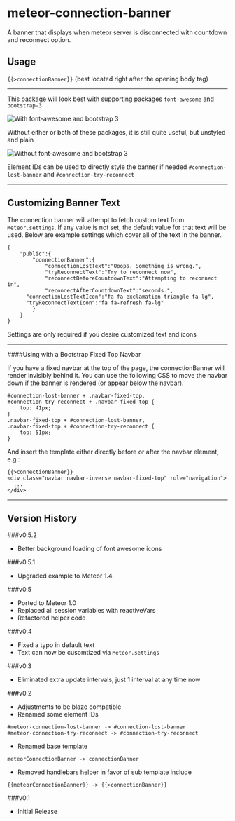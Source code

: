 meteor-connection-banner
========================

A banner that displays when meteor server is disconnected with countdown and reconnect option.


## Usage

`{{>connectionBanner}}`  (best located right after the opening body tag)

-----

This package will look best with supporting packages `font-awesome` and `bootstrap-3`

![With font-awesome and bootstrap 3](images/with-fa-bs.png "With font-awesome and bootstrap 3")

Without either or both of these packages, it is still quite useful, but unstyled and plain

![Without font-awesome and bootstrap 3](images/without-fa-bs.png "Without font-awesome and bootstrap 3")

Element IDs can be used to directly style the banner if needed `#connection-lost-banner` and `#connection-try-reconnect`

----

## Customizing Banner Text

The connection banner will attempt to fetch custom text from `Meteor.settings`.  If any value is not set, the default value for that text will be used.  Below are example settings which cover all of the text in the banner.

```
{
	"public":{
		"connectionBanner":{
			"connectionLostText":"Ooops. Something is wrong.",
			"tryReconnectText":"Try to reconnect now",
			"reconnectBeforeCountdownText":"Attempting to reconnect in",
			"reconnectAfterCountdownText":"seconds.",
      "connectionLostTextIcon":"fa fa-exclamation-triangle fa-lg",
      "tryReconnectTextIcon":"fa fa-refresh fa-lg"
		}
	}
}
```
Settings are only required if you desire customized text and icons


----

####Using with a Bootstrap Fixed Top Navbar

If you have a fixed navbar at the top of the page, the connectionBanner will render invisibly behind it. You can use the following CSS to move the navbar down if the banner is rendered (or appear below the navbar).
```
#connection-lost-banner + .navbar-fixed-top,
#connection-try-reconnect + .navbar-fixed-top {
    top: 41px;
}
.navbar-fixed-top + #connection-lost-banner,
.navbar-fixed-top + #connection-try-reconnect {
    top: 51px;
}
```
And insert the template either directly before or after the navbar element, e.g.:
```
{{>connectionBanner}}
<div class="navbar navbar-inverse navbar-fixed-top" role="navigation">
  ...
</div>
```


-----

## Version History
###v0.5.2
* Better background loading of font awesome icons

###v0.5.1
* Upgraded example to Meteor 1.4

###v0.5
* Ported to Meteor 1.0
* Replaced all session variables with reactiveVars
* Refactored helper code

###v0.4
* Fixed a typo in default text
* Text can now be cusomtized via `Meteor.settings`

###v0.3
* Eliminated extra update intervals, just 1 interval at any time now

###v0.2
* Adjustments to be blaze compatible
* Renamed some element IDs
```
#meteor-connection-lost-banner -> #connection-lost-banner
#meteor-connection-try-reconnect -> #connection-try-reconnect
```
* Renamed base template
```
meteorConnectionBanner -> connectionBanner
```
* Removed handlebars helper in favor of sub template include
```
{{meteorConnectionBanner}} -> {{>connectionBanner}}
```

###v0.1
* Initial Release
